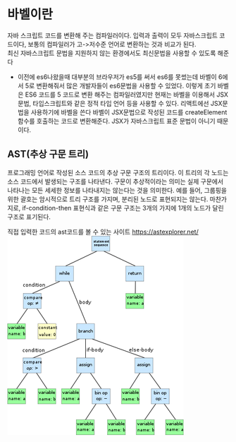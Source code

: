 # 바벨이란
자바 스크립트 코드를 변환해 주는 컴파일러이다. 입력과 출력이 모두 자바스크립트 코드이다, 보통의 컴파일러가 고->저수준 언어로 변환하는 것과 비교가 된다.  
최신 자바스크립트 문법을 지원하지 않는 환경에서도 최신문법을 사용할 수 있도록 해준다
* 이전에 es6나왔을때 대부분의 브라우저가 es5를 써서 es6를 못썼는데 바벨이 6에서 5로 변환해줘서 많은 개발자들이 es6문법을 사용할 수 있었다.
이렇게 초기 바벨은 ES6 코드를 5 코드로 변환 해주는 컴파일러였지만 현재는 바벨을 이용해서 JSX문법, 타입스크립트와 같은 정적 타입 언어 등을 사용할 수 있다.
리액트에선 JSX문법을 사용하기에 바벨을 쓴다
바벨이 JSX문법으로 작성된 코드를 createElement 함수를 호출하는 코드로 변환해준다.
JSX가 자바스크립트 표준 문법이 아니기 때문이다.

## AST(추상 구문 트리)
 프로그래밍 언어로 작성된 소스 코드의 추상 구문 구조의 트리이다. 이 트리의 각 노드는 소스 코드에서 발생되는 구조를 나타낸다. 구문이 추상적이라는 의미는 실제 구문에서 나타나는 모든 세세한 정보를 나타내지는 않는다는 것을 의미한다. 예를 들어, 그룹핑을 위한 괄호는 암시적으로 트리 구조를 가지며, 분리된 노드로 표현되지는 않는다. 마찬가지로, if-condition-then 표현식과 같은 구문 구조는 3개의 가지에 1개의 노드가 달린 구조로 표기된다.
 
직접 입력한 코드의  ast코드를 볼 수 있는 사이트
https://astexplorer.net/
![ast](/images/ast.png)